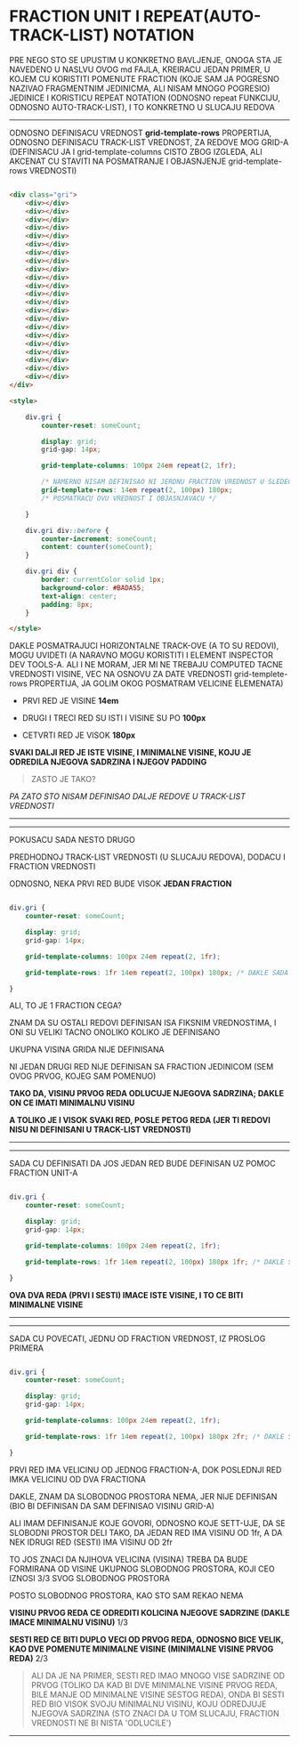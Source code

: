# FRACTION UNIT I REPEAT(AUTO-TRACK-LIST) NOTATION

PRE NEGO STO SE UPUSTIM U KONKRETNO BAVLJENJE, ONOGA STA JE NAVEDENO U NASLVU OVOG md FAJLA, KREIRACU JEDAN PRIMER, U KOJEM CU KORISTITI POMENUTE FRACTION (KOJE SAM JA POGRESNO NAZIVAO FRAGMENTNIM JEDINICMA, ALI NISAM MNOGO POGRESIO) JEDINICE I KORISTICU REPEAT NOTATION (ODNOSNO repeat FUNKCIJU, ODNOSNO AUTO-TRACK-LIST), I TO KONKRETNO U SLUCAJU REDOVA

****

ODNOSNO DEFINISACU VREDNOST **grid-template-rows** PROPERTIJA, ODNOSNO DEFINISACU TRACK-LIST VREDNOST, ZA REDOVE MOG GRID-A (DEFINISACU JA I grid-template-columns CISTO ZBOG IZGLEDA, ALI AKCENAT CU STAVITI NA POSMATRANJE I OBJASNJENJE grid-template-rows VREDNOSTI)

```HTML

<div class="gri">
    <div></div>
    <div></div>
    <div></div>
    <div></div>
    <div></div>
    <div></div>
    <div></div>
    <div></div>
    <div></div>
    <div></div>
    <div></div>
    <div></div>
    <div></div>
    <div></div>
    <div></div>
    <div></div>
    <div></div>
    <div></div>
    <div></div>
    <div></div>
    <div></div>
    <div></div>
</div>

<style>

    div.gri {
        counter-reset: someCount;

        display: grid;
        grid-gap: 14px;

        grid-template-columns: 100px 24em repeat(2, 1fr);

        /* NAMERNO NISAM DEFINISAO NI JERDNU FRACTION VREDNOST U SLEDECOJ TRACK-LIST VREDNOSTI */
        grid-template-rows: 14em repeat(2, 100px) 180px;
        /* POSMATRACU OVU VREDNOST I OBJASNJAVACU */

    }

    div.gri div::before {
        counter-increment: someCount;
        content: counter(someCount);
    }

    div.gri div {
        border: currentColor solid 1px;
        background-color: #BADA55;
        text-align: center;
        padding: 8px;
    }

</style>

```

DAKLE POSMATRAJUCI HORIZONTALNE TRACK-OVE (A TO SU REDOVI), MOGU UVIDETI (A NARAVNO MOGU KORISTITI I ELEMENT INSPECTOR DEV TOOLS-A. ALI I NE MORAM, JER MI NE TREBAJU COMPUTED TACNE VREDNOSTI VISINE, VEC NA OSNOVU ZA DATE VREDNOSTI grid-templete-rows PROPERTIJA, JA GOLIM OKOG POSMATRAM VELICINE ELEMENATA)

- PRVI RED JE VISINE **14em**

- DRUGI I TRECI RED SU ISTI I VISINE SU PO **100px**

- CETVRTI RED JE VISOK **180px**

**SVAKI DALJI RED JE ISTE VISINE, I MINIMALNE VISINE, KOJU JE ODREDILA NJEGOVA SADRZINA I NJEGOV PADDING**

>ZASTO JE TAKO?

*PA ZATO STO NISAM DEFINISAO DALJE REDOVE U TRACK-LIST VREDNOSTI*

****

****

POKUSACU SADA NESTO DRUGO

PREDHODNOJ TRACK-LIST VREDNOSTI (U SLUCAJU REDOVA), DODACU I FRACTION VREDNOSTI

ODNOSNO, NEKA PRVI RED BUDE VISOK **JEDAN FRACTION**

```CSS

div.gri {
    counter-reset: someCount;

    display: grid;
    grid-gap: 14px;

    grid-template-columns: 100px 24em repeat(2, 1fr);

    grid-template-rows: 1fr 14em repeat(2, 100px) 180px; /* DAKLE SADA JE PRVI RED DEFINISAN SA JEDNIM FRACTION-OM */

}

```

ALI, TO JE 1 FRACTION CEGA?

ZNAM DA SU OSTALI REDOVI DEFINISAN ISA FIKSNIM VREDNOSTIMA, I ONI SU VELIKI TACNO ONOLIKO KOLIKO JE DEFINISANO

UKUPNA VISINA GRIDA NIJE DEFINISANA

NI JEDAN DRUGI RED NIJE DEFINISAN SA FRACTION JEDINICOM (SEM OVOG PRVOG, KOJEG SAM POMENUO)

**TAKO DA, VISINU PRVOG REDA ODLUCUJE NJEGOVA SADRZINA; DAKLE ON CE IMATI MINIMALNU VISINU**

**A TOLIKO JE I VISOK SVAKI RED, POSLE PETOG REDA (JER TI REDOVI NISU NI DEFINISANI U TRACK-LIST VREDNOSTI)**

****

****

SADA CU DEFINISATI DA JOS JEDAN RED BUDE DEFINISAN UZ POMOC FRACTION UNIT-A

```CSS

div.gri {
    counter-reset: someCount;

    display: grid;
    grid-gap: 14px;

    grid-template-columns: 100px 24em repeat(2, 1fr);

    grid-template-rows: 1fr 14em repeat(2, 100px) 180px 1fr; /* DAKLE SADA PRVI I SESTI RED JESU DEFINISANI SA PO JEDNIM FRACTION-OM */

}

```

**OVA DVA REDA (PRVI I SESTI) IMACE ISTE VISINE, I TO CE BITI MINIMALNE VISINE**

****

****

SADA CU POVECATI, JEDNU OD FRACTION VREDNOST, IZ PROSLOG PRIMERA

```CSS

div.gri {
    counter-reset: someCount;

    display: grid;
    grid-gap: 14px;

    grid-template-columns: 100px 24em repeat(2, 1fr);

    grid-template-rows: 1fr 14em repeat(2, 100px) 180px 2fr; /* DAKLE SADA JE SESTI RED IMA VELICINU OD 2 FRACTIONA*/

}

```

PRVI RED IMA VELICINU OD JEDNOG FRACTION-A, DOK POSLEDNJI RED IMKA VELICINU OD DVA FRACTIONA

DAKLE, ZNAM DA SLOBODNOG PROSTORA NEMA, JER NIJE DEFINISAN (BIO BI DEFINISAN DA SAM DEFINISAO VISINU GRID-A)

ALI IMAM DEFINISANJE KOJE GOVORI, ODNOSNO KOJE SETT-UJE, DA SE SLOBODNI PROSTOR DELI TAKO, DA JEDAN RED IMA VISINU OD 1fr, A DA NEK IDRUGI RED (SESTI) IMA VISINU OD 2fr

TO JOS ZNACI DA NJIHOVA VELICINA (VISINA) TREBA DA BUDE FORMIRANA OD VISINE UKUPNOG SLOBODNOG PROSTORA, KOJI CEO IZNOSI 3/3 SVOG SLOBODNOG PROSTORA

POSTO SLOBODNOG PROSTORA, KAO STO SAM REKAO NEMA

**VISINU PRVOG REDA CE ODREDITI KOLICINA NJEGOVE SADRZINE (DAKLE IMACE MINIMALNU VISINU)** 1/3

**SESTI RED CE BITI DUPLO VECI OD PRVOG REDA, ODNOSNO BICE VELIK, KAO DVE POMENUTE MINIMALNE VISINE (MINIMALNE VISINE PRVOG REDA)** 2/3

>ALI DA JE NA PRIMER, SESTI RED IMAO MNOGO VISE SADRZINE OD PRVOG (TOLIKO DA KAD BI DVE MINIMALNE VISINE PRVOG REDA, BILE MANJE OD MINIMALNE VISINE SESTOG REDA), ONDA BI SESTI RED BIO VISOK SVOJU MINIMALNU VISINU, KOJU ODREDJUJE NJEGOVA SADRZINA (STO ZNACI DA U TOM SLUCAJU, FRACTION VREDNOSTI NE BI NISTA 'ODLUCILE')

****